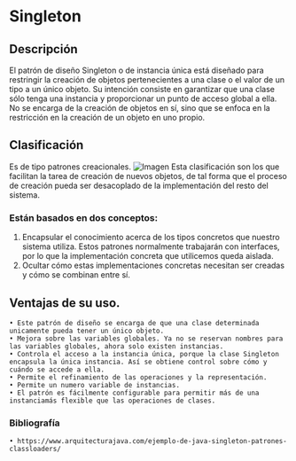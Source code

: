 # Singleton

## Descripción

El patrón de diseño Singleton o de instancia única está diseñado para restringir la creación de objetos pertenecientes a una clase o el valor de un tipo a un único objeto. Su intención consiste en garantizar que una clase sólo tenga una instancia y proporcionar un punto de acceso global a ella. No se encarga de la creación de objetos en sí, sino que se enfoca en la restricción en la creación de un objeto en uno propio.

## Clasificación

Es de tipo patrones creacionales.
![Imagen](https://www.arquitecturajava.com/wp-content/uploads/00111.gif)
Esta clasificación son los que facilitan la tarea de creación de nuevos objetos, de tal forma que el proceso de creación pueda ser desacoplado de la implementación del resto del sistema.

### Están basados en dos conceptos:

  1. Encapsular el conocimiento acerca de los tipos concretos que nuestro sistema utiliza. Estos patrones normalmente trabajarán con interfaces, por lo que la implementación concreta que utilicemos queda aislada.
  2. Ocultar cómo estas implementaciones concretas necesitan ser creadas y cómo se combinan entre sí.

## Ventajas de su uso.

    • Este patrón de diseño se encarga de que una clase determinada unicamente pueda tener un único objeto.
    • Mejora sobre las variables globales. Ya no se reservan nombres para las variables globales, ahora solo existen instancias.
    • Controla el acceso a la instancia única, porque la clase Singleton encapsula la única instancia. Así se obtiene control sobre cómo y cuándo se accede a ella.
    • Permite el refinamiento de las operaciones y la representación.
    • Permite un numero variable de instancias. 
    • El patrón es fácilmente configurable para permitir más de una instanciamás flexible que las operaciones de clases.
    
    
    
  ### Bibliografía
  
    • https://www.arquitecturajava.com/ejemplo-de-java-singleton-patrones-classloaders/
